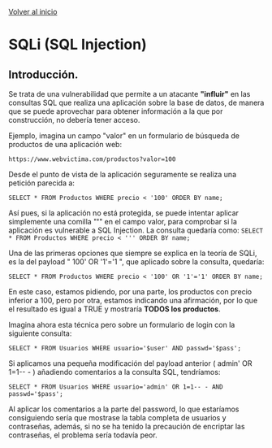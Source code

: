 [Volver al inicio](../Readme.md)
# SQLi (SQL Injection)
## Introducción.
Se trata de una vulnerabilidad que permite a un atacante **"influir"** en las consultas SQL que realiza una aplicación sobre la base de datos, de manera que se puede aprovechar para obtener información a la que por construcción, no debería tener acceso.

Ejemplo, imagina un campo "valor" en un formulario de búsqueda de productos de una aplicación web:

```https://www.webvictima.com/productos?valor=100 ```

Desde el punto de vista de la aplicación seguramente se realiza una petición parecida a:

```SELECT * FROM Productos WHERE precio < '100' ORDER BY name; ```

Así pues, si la aplicación no está protegida, se puede intentar aplicar simplemente una comilla "**'**" en el campo valor, para comprobar si la aplicación es vulnerable a SQL Injection. La consulta quedaría como:
```SELECT * FROM Productos WHERE precio < ''' ORDER BY name; ```

Una de las primeras opciones que siempre se explica en la teoría de SQLi, es la del payload " 100' OR '1'='1 ", que aplicado sobre la consulta, quedaría:

```SELECT * FROM Productos WHERE precio < '100' OR '1'='1' ORDER BY name; ```

En este caso, estamos pidiendo, por una parte, los productos con precio inferior a 100, pero por otra, estamos indicando una afirmación, por lo que el resultado es igual a TRUE y mostraría **TODOS los productos**.

Imagina ahora esta técnica pero sobre un formulario de login con la siguiente consulta:

```SELECT * FROM Usuarios WHERE usuario='$user' AND passwd='$pass'; ```

Si aplicamos una pequeña modificación del payload anterior ( admin' OR 1=1-- - ) añadiendo comentarios a la consulta SQL, tendríamos:

```SELECT * FROM Usuarios WHERE usuario='admin' OR 1=1-- - AND passwd='$pass'; ```

Al aplicar los comentarios a la parte del password, lo que estaríamos consiguiendo sería que mostrase la tabla completa de usuarios y contraseñas, además, si no se ha tenido la precaución de encriptar las contraseñas, el problema sería todavía peor.




